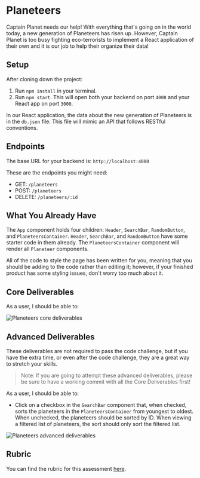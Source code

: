 # Planeteers

Captain Planet needs our help! With everything that's going on in the world today, a new generation of Planeteers has risen up. However, Captain Planet is too busy fighting eco-terrorists to implement a React application of their own and it is our job to help their organize their data!

## Setup

After cloning down the project:

1. Run `npm install` in your terminal.
2. Run `npm start`. This will open both your backend on port `4000` and your React app on port `3000`.

In our React application, the data about the new generation of Planeteers is in the `db.json` file. This file will mimic an API that follows RESTful conventions.

## Endpoints

The base URL for your backend is: `http://localhost:4000`

These are the endpoints you might need:

- GET: `/planeteers`
- POST: `/planeteers`
- DELETE: `/planeteers/:id`

## What You Already Have

The `App` component holds four children: `Header`, `SearchBar`, `RandomButton`, and `PlaneteersContainer`. `Header`, `SearchBar`, and `RandomButton` have some starter code in them already. The `PlaneteersContainer` component will render all `Planeteer` components.

All of the code to style the page has been written for you, meaning that you should be adding to the code rather than editing it; however, if your finished product has some styling issues, don't worry too much about it.

## Core Deliverables

As a user, I should be able to:

<!-- - See list of planeteers on the page, using the `Planeteer` component. The `Planeteer` component should display the planeteer's image, name, bio, Twitter handle, and conditionally render where they are based. If they are from the USA, the component should say "USA-based", otherwise it should say "Working overseas". -->
<!-- - Click on the image of the planeteer in the `Planeteer` component and see the quote for that planeteer in place of the bio. If I click on the image again, the quote should again be replaced with the bio. If I click on another planeteer's image, it toggles that planeteer's bio independent of any other planeteer's. -->
<!-- - Type in the `SearchBar` component and see the list of planeteers whose name or bio match the text in the search bar. If there's no text in the search bar, all the planeteers should be rendered. -->

![Planeteers core deliverables](public/planeteers-core-deliverables.gif)

## Advanced Deliverables

These deliverables are not required to pass the code challenge, but if you have the extra time, or even after the code challenge, they are a great way to stretch your skills.

> Note: If you are going to attempt these advanced deliverables, please be sure to have a working commit with all the Core Deliverables first!

As a user, I should be able to:

<!-- - See the age of the planeteer in the `Planeteer` component (To calculate the age, first figure out how to get the current year in JavaScript and then subtract the planeteer's birth year from it.) -->
<!-- - Click the `RandomButton` to render a random planeteer to the list of planeteers on the page. Additionally, the new random planeteer should be persisted to the database. -->
- Click on a checkbox in the `SearchBar` component that, when checked, sorts the planeteers in the `PlaneteersContainer` from youngest to oldest. When unchecked, the planeteers should be sorted by ID. When viewing a filtered list of planeteers, the sort should only sort the filtered list.

![Planeteers advanced deliverables](public/planeteers-advanced-deliverables.gif)

## Rubric

You can find the rubric for this assessment [here](https://github.com/learn-co-curriculum/se-rubrics/blob/master/module-4.md).
